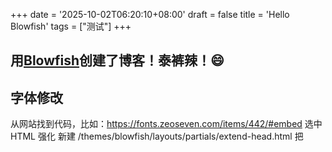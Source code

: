 +++
date = '2025-10-02T06:20:10+08:00'
draft = false
title = 'Hello Blowfish'
tags = ["测试"]
+++
## 用[Blowfish](https://blowfish.page/zh-cn/)创建了博客！泰裤辣！😄

## 字体修改
从网站找到代码，比如：https://fonts.zeoseven.com/items/442/#embed
选中 HTML 强化
新建 /themes/blowfish/layouts/partials/extend-head.html
把<style>之外的放进去
新建 /assets/css/custom.css 把<style>之内的放进去即可
![](Pasted%20image%2020251016001030.png)